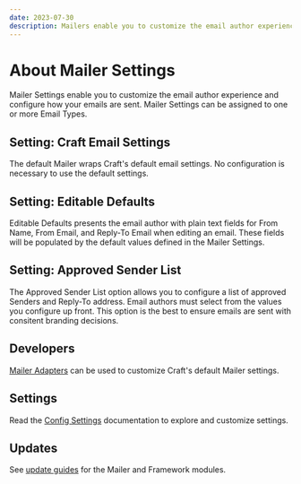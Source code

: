 ```yaml
---
date: 2023-07-30
description: Mailers enable you to customize the email author experience and configure how your emails are sent. 
---
```


# About Mailer Settings

Mailer Settings enable you to customize the email author experience and configure how your emails are sent. Mailer Settings can be assigned to one or more Email Types.

## Setting: Craft Email Settings

The default Mailer wraps Craft's default email settings. No configuration is necessary to use the default settings.

## Setting: Editable Defaults

Editable Defaults presents the email author with plain text fields for From Name, From Email, and Reply-To Email when editing an email. These fields will be populated by the default values defined in the Mailer Settings.

## Setting: Approved Sender List

The Approved Sender List option allows you to configure a list of approved Senders and Reply-To address. Email authors must select from the values you configure up front. This option is the best to ensure emails are sent with consitent branding decisions. 

## Developers

[Mailer Adapters](https://plugins.craftcms.com/categories/mailer-adapters) can be used to customize Craft's default Mailer settings.

## Settings

Read the [Config Settings](./../configuration/sprout-config.md) documentation to explore and customize settings.

## Updates

See [update guides](../update-guides/README.md) for the Mailer and Framework modules.
